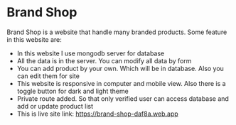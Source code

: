 # Brand Shop

Brand Shop is a website that handle many branded products. Some feature in this website are:

* In this website I use mongodb server for database
* All the data is in the server. You can modify all data by form
* You can add product by your own. Which will be in database. Also you can edit them for site
* This website is responsive in computer and mobile view. Also there is a toggle button for dark and light theme
* Private route added. So that only verified user can access database and add or update product list
* This is live site link: https://brand-shop-daf8a.web.app


